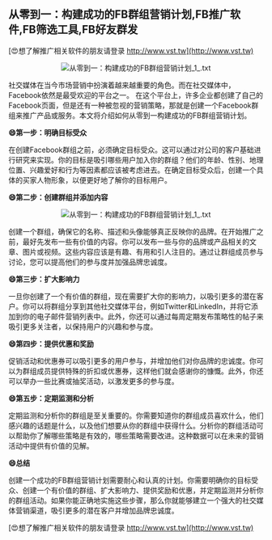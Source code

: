 ## **从零到一：构建成功的FB群组营销计划,FB推广软件,FB筛选工具,FB好友群发**

[😍想了解推广相关软件的朋友请登录 http://www.vst.tw](http://www.vst.tw)

 <center><img src="https://vst.tw/MP4/tuiguang/png/7.png" alt="从零到一：构建成功的FB群组营销计划_1_.txt"></center>

社交媒体在当今市场营销中扮演着越来越重要的角色。而在社交媒体中，Facebook依然是最受欢迎的平台之一。 在这个平台上，许多企业都创建了自己的Facebook页面，但是还有一种被忽视的营销策略，那就是创建一个Facebook群组来推广产品或服务。本文将介绍如何从零到一构建成功的FB群组营销计划。

**😄第一步：明确目标受众**

在创建Facebook群组之前，必须确定目标受众。这可以通过对公司的客户基础进行研究来实现。你的目标是吸引哪些用户加入你的群组？他们的年龄、性别、地理位置、兴趣爱好和行为等因素都应该被考虑进去。在确定目标受众后，创建一个具体的买家人物形象，以便更好地了解你的目标用户。

**😄第二步：创建群组并添加内容**

 <center><img src="https://vst.tw/MP4/tuiguang/png/3.png" alt="从零到一：构建成功的FB群组营销计划_1_.txt"></center>

创建一个群组，确保它的名称、描述和头像能够真正反映你的品牌。在开始推广之前，最好先发布一些有价值的内容。你可以发布一些与你的品牌或产品相关的文章、图片或视频。这些内容应该是有趣、有用和引人注目的。通过让群组成员参与讨论，您可以提高他们的参与度并加强品牌忠诚度。

**😄第三步：扩大影响力**

一旦你创建了一个有价值的群组，现在需要扩大你的影响力，以吸引更多的潜在客户。你可以将群组分享到其他社交媒体平台，例如Twitter和LinkedIn，并将它添加到你的电子邮件营销列表中。此外，你还可以通过每周定期发布策略性的帖子来吸引更多关注者，以保持用户的兴趣和参与度。

**😄第四步：提供优惠和奖励**

促销活动和优惠券可以吸引更多的用户参与，并增加他们对你品牌的忠诚度。你可以为群组成员提供特殊的折扣或优惠券，这样他们就会感谢你的慷慨。此外，你还可以举办一些比赛或抽奖活动，以激发更多的参与度。

**😄第五步：定期监测和分析**

定期监测和分析你的群组是至关重要的。你需要知道你的群组成员喜欢什么，他们感兴趣的话题是什么，以及他们想要从你的群组中获得什么。分析你的群组活动可以帮助你了解哪些策略是有效的，哪些策略需要改进。这种数据可以在未来的营销活动中提供有价值的见解。

**😄总结**

创建一个成功的FB群组营销计划需要耐心和认真的计划。你需要明确你的目标受众、创建一个有价值的群组、扩大影响力、提供奖励和优惠，并定期监测并分析你的群组活动。如果你能正确地实施这些步骤，那么你就能够建立一个强大的社交媒体营销渠道，吸引更多的潜在客户并增加品牌忠诚度。

[😍想了解推广相关软件的朋友请登录 http://www.vst.tw](http://www.vst.tw)



